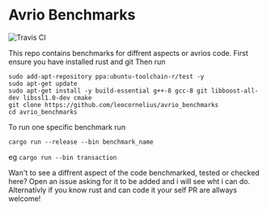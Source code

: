# Avrio Benchmarks
![Travis CI](https://api.travis-ci.com/leocornelius/avrio_benchmarks.svg?branch=master)

This repo contains benchmarks for diffrent aspects or avrios code. 
First ensure you have installed rust and git
Then run
```
sudo add-apt-repository ppa:ubuntu-toolchain-r/test -y
sudo apt-get update
sudo apt-get install -y build-essential g++-8 gcc-8 git libboost-all-dev libssl1.0-dev cmake
git clone https://github.com/leocornelius/avrio_benchmarks
cd avrio_benchmarks
```
To run one specific benchmark run
``` 
cargo run --release --bin benchmark_name
```
eg
```cargo run --bin transaction```

Wan't to see a diffrent aspect of the code benchmarked, tested or checked here? Open an issue asking for it to be added and i will see wht i can do. Alternativly if you know rust and can code it your self PR are allways welcome!
